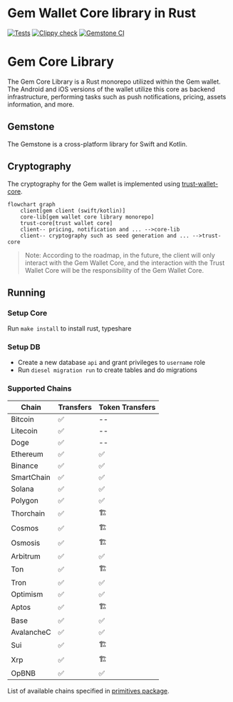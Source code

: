 # Gem Wallet Core library in Rust

[![Tests](https://github.com/gemwalletcom/core/actions/workflows/ci.yml/badge.svg)](https://github.com/gemwalletcom/core/actions/workflows/ci.yml)
[![Clippy check](https://github.com/gemwalletcom/core/actions/workflows/lint.yml/badge.svg)](https://github.com/gemwalletcom/core/actions/workflows/lint.yml)
[![Gemstone CI](https://github.com/gemwalletcom/core/actions/workflows/ci-gemstone.yml/badge.svg)](https://github.com/gemwalletcom/core/actions/workflows/ci-gemstone.yml)

# Gem Core Library

The Gem Core Library is a Rust monorepo utilized within the Gem wallet. The Android and iOS versions of the wallet utilize this core as backend infrastructure, performing tasks such as push notifications, pricing, assets information, and more.

## Gemstone 

The Gemstone is a cross-platform library for Swift and Kotlin.

## Cryptography

The cryptography for the Gem wallet is implemented using [trust-wallet-core](https://github.com/trustwallet/wallet-core).

```mermaid
flowchart graph
    client[gem client (swift/kotlin)]
    core-lib[gem wallet core library monorepo]
    trust-core[trust wallet core]
    client-- pricing, notification and ... -->core-lib
    client-- cryptography such as seed generation and ... -->trust-core
```

> Note: According to the roadmap, in the future, the client will only interact with the Gem Wallet Core, and the interaction with the Trust Wallet Core will be the responsibility of the Gem Wallet Core.

## Running

### Setup Core

Run `make install` to install rust, typeshare

### Setup DB

- Create a new database `api` and grant privileges to `username` role
- Run `diesel migration run` to create tables and do migrations

### Supported Chains

| Chain        | Transfers     | Token Transfers |
|--------------|---------------|-----------------|
| Bitcoin      | ✅            | --              |
| Litecoin     | ✅            | --              |
| Doge         | ✅            | --              |
| Ethereum     | ✅            | ✅               |
| Binance      | ✅            | ✅               |
| SmartChain   | ✅            | ✅               |
| Solana       | ✅            | ✅               |
| Polygon      | ✅            | ✅               |
| Thorchain    | ✅            | 🏗               |
| Cosmos       | ✅            | 🏗               |
| Osmosis      | ✅            | 🏗               |
| Arbitrum     | ✅            | ✅               |
| Ton          | ✅            | 🏗               |
| Tron         | ✅            | ✅               |
| Optimism     | ✅            | ✅               |
| Aptos        | ✅            | 🏗               |
| Base         | ✅            | ✅               |
| AvalancheC   | ✅            | ✅               |
| Sui          | ✅            | 🏗               |
| Xrp          | ✅            | 🏗               |
| OpBNB        | ✅            | ✅               |

List of available chains specified in [primitives package](https://github.com/gemwalletcom/core/blob/main/primitives/src/chain.rs).
